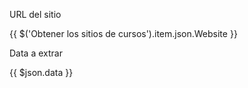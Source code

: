 URL del sitio

{{ $('Obtener los sitios de cursos').item.json.Website }}



Data a extrar

{{ $json.data }}

